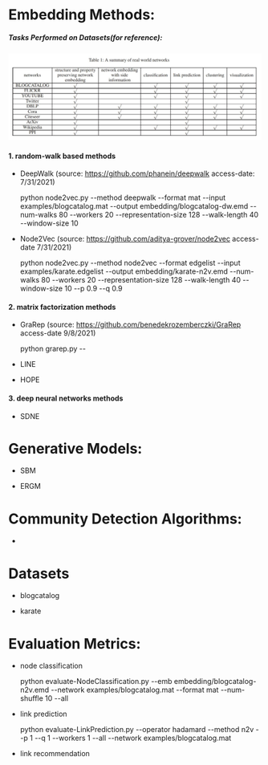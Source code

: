 

# Embedding Methods:
##### Tasks Performed on Datasets(for reference):

  ![table.JPG](table.JPG?raw=true "https://ieeexplore.ieee.org/abstract/document/8392745")


#### 1. random-walk based methods
- DeepWalk (source: https://github.com/phanein/deepwalk access-date: 7/31/2021)
  
    python node2vec.py --method deepwalk --format mat --input examples/blogcatalog.mat --output embedding/blogcatalog-dw.emd --num-walks 80 --workers 20 --representation-size 128 --walk-length 40 --window-size 10

- Node2Vec (source: https://github.com/aditya-grover/node2vec access-date 7/31/2021)

    python node2vec.py --method node2vec --format edgelist --input examples/karate.edgelist --output embedding/karate-n2v.emd --num-walks 80 --workers 20 --representation-size 128 --walk-length 40 --window-size 10 --p 0.9 --q 0.9


#### 2. matrix factorization methods

- GraRep (source: https://github.com/benedekrozemberczki/GraRep access-date 9/8/2021)

    python grarep.py --

- LINE

- HOPE


#### 3. deep neural networks methods

- SDNE

# Generative Models:

- SBM

- ERGM


# Community Detection Algorithms:

- 
# Datasets

- blogcatalog

- karate

# Evaluation Metrics:

- node classification
    
    python evaluate-NodeClassification.py --emb embedding/blogcatalog-n2v.emd --network examples/blogcatalog.mat --format mat --num-shuffle 10 --all

- link prediction

    python evaluate-LinkPrediction.py --operator hadamard --method n2v --p 1 --q 1 --workers 1 --all --network examples/blogcatalog.mat

- link recommendation
